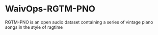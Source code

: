 # WaivOps-RGTM-PNO
RGTM-PNO is an open audio dataset containing a series of vintage piano songs in the style of ragtime
